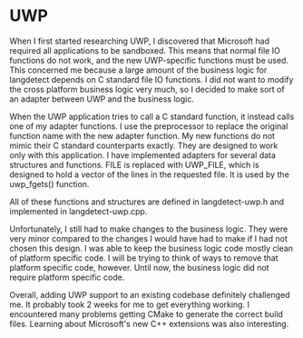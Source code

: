 UWP
==========================

When I first started researching UWP, I discovered that Microsoft had required all applications to be sandboxed. This means that normal file IO functions do not work, and the new UWP-specific functions must be used. This concerned me because a large amount of the business logic for langdetect depends on C standard file IO functions. I did not want to modify the cross platform business logic very much, so I decided to make sort of an adapter between UWP and the business logic. 

When the UWP application tries to call a C standard function, it instead calls one of my adapter functions. I use the preprocessor to replace the original function name with the new adapter function. My new functions do not mimic their C standard counterparts exactly. They are designed to work only with this application. I have implemented adapters for several data structures and functions. FILE is replaced with UWP_FILE, which is designed to hold a vector of the lines in the requested file. It is used by the uwp_fgets() function. 

All of these functions and structures are defined in langdetect-uwp.h and implemented in langdetect-uwp.cpp. 

Unfortunately, I still had to make changes to the business logic. They were very minor compared to the changes I would have had to make if I had not chosen this design. I was able to keep the business logic code mostly clean of platform specific code. I will be trying to think of ways to remove that platform specific code, however. Until now, the business logic did not require platform specific code.

Overall, adding UWP support to an existing codebase definitely challenged me. It probably took 2 weeks for me to get everything working. I encountered many problems getting CMake to generate the correct build files. Learning about Microsoft's new C++ extensions was also interesting. 

